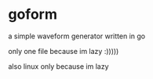 # goform
a simple waveform generator written in go

only one file because im lazy :)))))

also linux only because im lazy